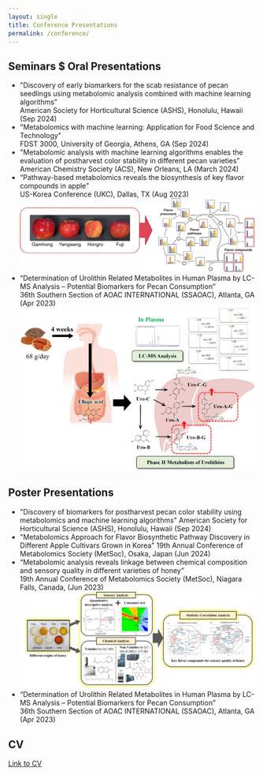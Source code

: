 ```yaml
---
layout: single
title: Conference Presentations
permalink: /conference/
---
```


## Seminars $ Oral Presentations

* "Discovery of early biomarkers for the scab resistance of pecan seedlings using metabolomic analysis combined with machine learning algorithms"   
  American Society for Horticultural Science (ASHS), Honolulu, Hawaii (Sep 2024)
* "Metabolomics with machine learning: Application for Food Science and Technology"   
  FDST 3000, University of Georgia, Athens, GA (Sep 2024)
* "Metabolomic analysis with machine learning algorithms enables the evaluation of postharvest color stability in different pecan varieties”   
  American Chemistry Society (ACS), New Orleans, LA (March 2024)
* “Pathway-based metabolomics reveals the biosynthesis of key flavor compounds in apple”  
  US-Korea Conference (UKC), Dallas, TX (Aug 2023)
![presentation](assets/images/apple_flavor.jpg)
* “Determination of Urolithin Related Metabolites in Human Plasma by LC-MS Analysis – Potential Biomarkers for Pecan Consumption”  
  36th Southern Section of AOAC INTERNATIONAL (SSAOAC), Atlanta, GA (Apr 2023)
![presentation](assets/images/pecan.jpg)

## Poster Presentations
* "Discovery of biomarkers for postharvest pecan color stability using metabolomics and machine learning algorithms"
  American Society for Horticultural Science (ASHS), Honolulu, Hawaii (Sep 2024)
* "Metabolomics Approach for Flavor Biosynthetic Pathway Discovery in Different Apple Cultivars Grown in Korea"
  19th Annual Conference of Metabolomics Society (MetSoc), Osaka, Japan (Jun 2024)
* “Metabolomic analysis reveals linkage between chemical composition and sensory quality in different varieties of honey”  
  19th Annual Conference of Metabolomics Society (MetSoc), Niagara Falls, Canada, (Jun 2023)
![presentation](assets/images/honey.jpg)
* “Determination of Urolithin Related Metabolites in Human Plasma by LC-MS Analysis – Potential Biomarkers for Pecan Consumption"  
  36th Southern Section of AOAC INTERNATIONAL (SSAOAC), Atlanta, GA (Apr 2023)


## CV
[Link to CV](../files/CV_minjeong_kang.pdf)

